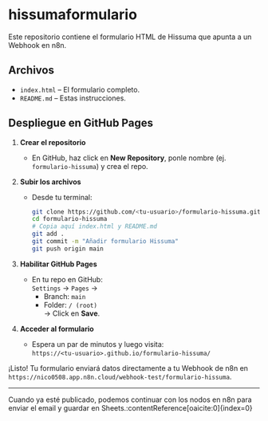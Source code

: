 # hissumaformulario

Este repositorio contiene el formulario HTML de Hissuma que apunta a un Webhook en n8n.

## Archivos

- `index.html` – El formulario completo.
- `README.md` – Estas instrucciones.

## Despliegue en GitHub Pages

1. **Crear el repositorio**  
   - En GitHub, haz click en **New Repository**, ponle nombre (ej. `formulario-hissuma`) y crea el repo.

2. **Subir los archivos**  
   - Desde tu terminal:
     ```bash
     git clone https://github.com/<tu-usuario>/formulario-hissuma.git
     cd formulario-hissuma
     # Copia aquí index.html y README.md
     git add .
     git commit -m "Añadir formulario Hissuma"
     git push origin main
     ```

3. **Habilitar GitHub Pages**  
   - En tu repo en GitHub:  
     `Settings` → `Pages` →  
     - Branch: `main`  
     - Folder: `/ (root)`  
     → Click en **Save**.

4. **Acceder al formulario**  
   - Espera un par de minutos y luego visita:  
     `https://<tu-usuario>.github.io/formulario-hissuma/`

¡Listo! Tu formulario enviará datos directamente a tu Webhook de n8n en `https://nico0508.app.n8n.cloud/webhook-test/formulario-hissuma`. 

---

Cuando ya esté publicado, podemos continuar con los nodos en n8n para enviar el email y guardar en Sheets. ​:contentReference[oaicite:0]{index=0}​
